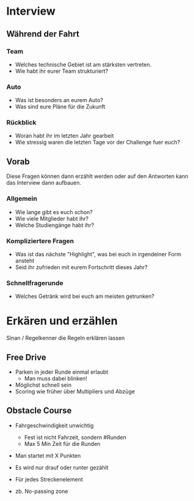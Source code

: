 # Interview
## Während der Fahrt
### Team
* Welches technische Gebiet ist am stärksten vertreten.
* Wie habt ihr eurer Team strukturiert?

### Auto
* Was ist besonders an eurem Auto?
* Was sind eure Pläne für die Zukunft

### Rückblick
* Woran habt ihr im letzten Jahr gearbeit
* Wie stressig waren die letzten Tage vor der Challenge fuer euch?

## Vorab
Diese Fragen können dann erzählt werden oder auf den Antworten kann das Interview dann aufbauen.
### Allgemein
* Wie lange gibt es euch schon?
* Wie viele Mitglieder habt ihr?
* Welche Studiengänge habt ihr?

### Kompliziertere Fragen
* Was ist das nächste "Highlight", was bei euch in irgendeiner Form ansteht
* Seid ihr zufrieden mit eurem Fortschritt dieses Jahr?

### Schnellfragerunde
* Welches Getränk wird bei euch am meisten getrunken?


# Erkären und erzählen
Sinan / Regelkenner die Regeln erklären lassen
## Free Drive
* Parken in jeder Runde einmal erlaubt
  * Man muss dabei blinken!
* Möglichst schnell sein
* Scoring wie früher über Multipliers und Abzüge

## Obstacle Course
* Fahrgeschwindigkeit unwichtig
  * Fest ist nicht Fahrzeit, sondern #Runden
  * Max 5 Min Zeit für die Runden
* Man startet mit X Punkten
* Es wird nur drauf oder runter gezählt
* Für jedes Streckenelement

* zb. No-passing zone
